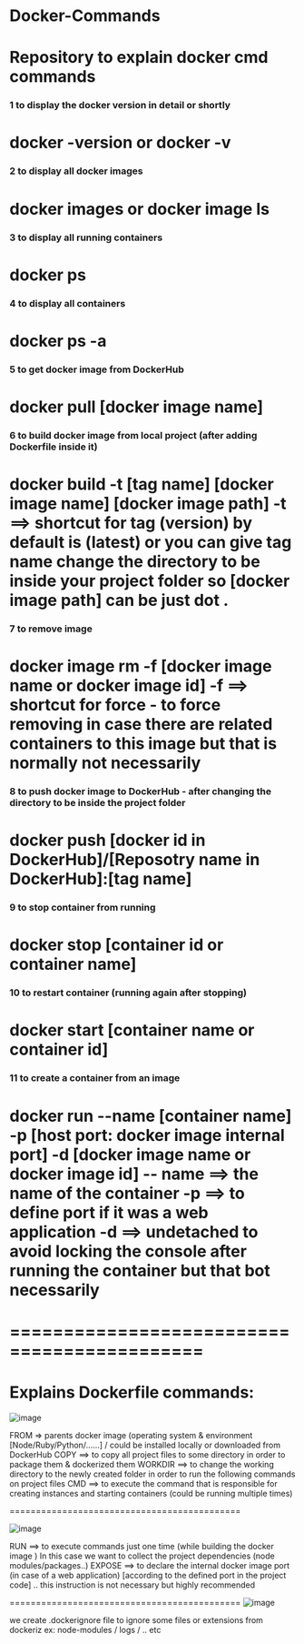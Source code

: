 # Docker-Commands
Repository to explain docker cmd commands
============================================
### 1  to display the docker version in detail or shortly 
docker -version
or
docker -v
============================================
### 2 to display all docker images
docker images
or
docker image ls
============================================
### 3 to display all running containers
docker ps
============================================
### 4 to display all containers
docker ps -a
============================================
### 5 to get docker image from DockerHub
docker pull [docker image name]
============================================
### 6 to build docker image from local project (after adding Dockerfile inside it)
docker build -t [tag name] [docker image name] [docker image path]
-t ==> shortcut for tag (version) by default is (latest) or you can give tag name
change the directory to be inside your project folder so [docker image path] can be just dot .
============================================
### 7 to remove image
docker image rm -f [docker image name or docker image id]
-f ==> shortcut for force - to force removing in case there are related containers to this image but that is normally not necessarily
============================================
### 8 to push docker image to DockerHub - after changing the directory to be inside the project folder
docker push [docker id in DockerHub]/[Reposotry name in DockerHub]:[tag name]
============================================
### 9 to stop container from running
docker stop [container id or container name]
============================================
### 10 to restart container (running again after stopping)
docker start [container name or container id]
============================================
### 11 to create a container from an image
docker run --name [container name] -p [host port: docker image internal port] -d [docker image name or docker image id]
-- name ==> the name of the container
-p ==> to define port if it was a web application
-d ==> undetached to avoid locking the console after running the container but that bot necessarily
============================================
============================================
============================================
Explains Dockerfile commands:
============================================

![image](https://github.com/Sumaya-Ali/Docker-Commands/assets/52631071/df217047-be0b-4a91-9994-f8945f61a012)

FROM => parents docker image (operating system & environment [Node/Ruby/Python/......] / could be installed locally or downloaded from DockerHub
COPY ==> to copy all project files to some directory in order to package them & dockerized them
WORKDIR ==> to change the working directory to the newly created folder in order to run the following commands on project files
CMD ==> to execute the command that is responsible for creating instances and starting containers (could be running multiple times)

============================================

![image](https://github.com/Sumaya-Ali/Docker-Commands/assets/52631071/321582a4-0244-4900-a313-1d989075fe4e)

RUN ==> to execute commands just one time (while building the docker image ) In this case we want to collect the project dependencies (node modules/packages..)
EXPOSE ==> to declare the internal docker image port (in case of a web application) [according to the defined port in the project code] .. this instruction is not
necessary but highly recommended

============================================
![image](https://github.com/Sumaya-Ali/Docker-Commands/assets/52631071/9d7c9dc8-a375-4b23-a4b2-29a92788ef85)

we create .dockerignore file to ignore some files or extensions from dockeriz ex: node-modules / logs / .. etc








